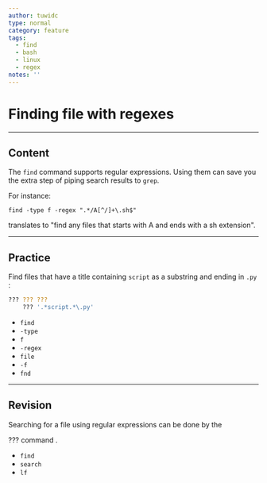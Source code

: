 ```yaml
---
author: tuwidc
type: normal
category: feature
tags:
  - find
  - bash
  - linux
  - regex
notes: ''
---
```


# Finding file with regexes


---

## Content

The `find` command supports regular expressions. Using them can save you the extra step of piping search results to `grep`.  

For instance:

```plain-text
find -type f -regex ".*/A[^/]+\.sh$"
```

translates to "find any files that starts with A and ends with a sh extension".


---

## Practice

Find files that have a title containing `script` as a substring and ending in `.py` :

```bash
??? ??? ??? 
    ??? '.*script.*\.py'
```

* `find`
* `-type`
* `f`
* `-regex`
* `file`
* `-f`
* `fnd`


---

## Revision

Searching for a file using regular expressions can be done by the 

??? command .

* `find`
* `search`
* `lf`
